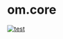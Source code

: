 # om.core

[![test](https://github.com/omlib/om.core/actions/workflows/test.yml/badge.svg)](https://github.com/omlib/om.core/actions/workflows/test.yml)
